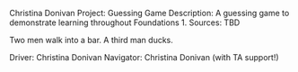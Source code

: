 Christina Donivan
Project: Guessing Game
Description: A guessing game to demonstrate learning throughout Foundations 1.
Sources: TBD

Two men walk into a bar. A third man ducks.

Driver: Christina Donivan
Navigator: Christina Donivan (with TA support!)